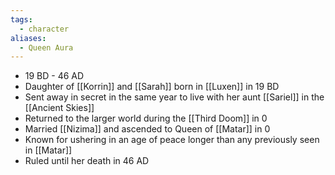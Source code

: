 ```yaml
---
tags:
  - character
aliases:
  - Queen Aura
---
```

- 19 BD - 46 AD
- Daughter of [[Korrin]] and [[Sarah]] born in [[Luxen]] in 19 BD
- Sent away in secret in the same year to live with her aunt [[Sariel]] in the [[Ancient Skies]]
- Returned to the larger world during the [[Third Doom]] in 0
- Married [[Nizima]] and ascended to Queen of [[Matar]] in 0
- Known for ushering in an age of peace longer than any previously seen in [[Matar]]
- Ruled until her death in 46 AD